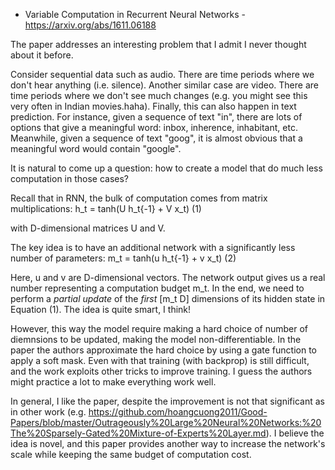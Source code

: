 - Variable Computation in Recurrent Neural Networks - https://arxiv.org/abs/1611.06188

The paper addresses an interesting problem that I admit I never thought about it before. 

Consider sequential data such as audio. There are time periods where we don't hear anything (i.e. silence). Another similar case are video. There are time periods where
we don't see much changes (e.g. you might see this very often in Indian movies.haha). Finally, this can also happen in text
prediction. For instance, given a sequence of text "in", there are lots of options that give a meaningful word: inbox, inherence, inhabitant, etc. Meanwhile, given a sequence of text "goog", it is almost obvious that a meaningful word
would contain "google".


It is natural to come up a question: how to create a model that do much less computation in those cases? 

Recall that in RNN, the bulk of computation comes from matrix multiplications:
h_t = tanh(U h_t{-1} + V x_t) (1)

with D-dimensional matrices U and V.

The key idea is to have an additional network with a significantly less number of parameters:
m_t = tanh(u h_t{-1} + v x_t) (2)

Here, u and v are D-dimensional vectors. The network output gives us a real number representing a computation budget m_t.
In the end, we need to perform a *partial update* of the *first* [m_t D] dimensions of its hidden state in Equation (1). The idea is quite smart, I think!

However, this way the model require making a hard choice of number of diemnsions to be updated, making the model non-differentiable. In the paper the authors
approximate the hard choice by using a gate function to apply a soft mask. Even with that training (with backprop) is still
difficult, and the work exploits other tricks to improve training. I guess the authors might practice a lot to make everything work well.

In general, I like the paper, despite the improvement is not that significant as in other work (e.g. https://github.com/hoangcuong2011/Good-Papers/blob/master/Outrageously%20Large%20Neural%20Networks:%20The%20Sparsely-Gated%20Mixture-of-Experts%20Layer.md). I believe the idea is novel, and this paper provides another way to increase the network's scale while keeping the same budget of computation cost.
